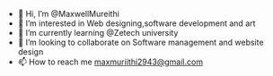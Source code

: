 - 👋 Hi, I’m @MaxwellMureithi
- 👀 I’m interested in Web designing,software development and art
- 🌱 I’m currently learning @Zetech university 
- 💞️ I’m looking to collaborate on Software management and website design 
- 📫 How to reach me maxmuriithi2943@gmail.com 

<!---
MaxwellMureithi/MaxwellMureithi is a ✨ special ✨ repository because its `README.md` (this file) appears on your GitHub profile.
You can click the Preview link to take a look at your changes.
--->
